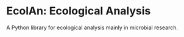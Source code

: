 # EcolAn: Ecological Analysis
A Python library for ecological analysis mainly in microbial research.
